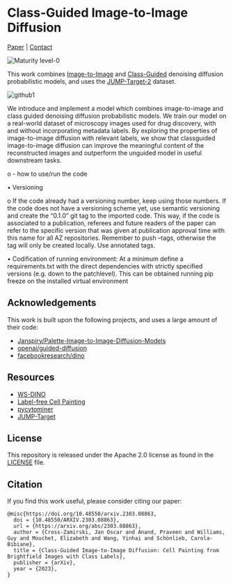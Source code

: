 # Class-Guided Image-to-Image Diffusion

[Paper](https://arxiv.org/pdf/2303.08863.pdf) | [Contact](https://crosszamirski.github.io/)


![Maturity level-0](https://img.shields.io/badge/Maturity%20Level-ML--0-red)

This work combines [Image-to-Image](https://arxiv.org/abs/2111.05826) and [Class-Guided](https://arxiv.org/abs/2105.05233) denoising diffusion probabilistic models, and uses the [JUMP-Target-2](https://github.com/jump-cellpainting/JUMP-Target) dataset.

![github1](https://user-images.githubusercontent.com/88771963/225577111-ee89a836-c317-4242-abb9-bbdc4e05d98b.jpg)



We introduce and implement a model which combines image-to-image and class guided denoising diffusion probabilistic models. We train our model on a real-world dataset of microscopy images used for drug discovery, with and without incorporating metadata labels. By exploring the properties of image-to-image diffusion with relevant labels, we show that classguided image-to-image diffusion can improve the meaningful content of the reconstructed images and outperform the unguided model in useful downstream tasks.


o -  how to use/run the code 





• Versioning 

o If the code already had a versioning number, keep using those numbers. If the code does not have a versioning scheme yet, use semantic versioning and create the “0.1.0” git tag to the imported code. This way, if the code is associated to a publication, referees and future readers of the paper can refer to the specific version that was given at publication approval time with this name for all AZ repositories. Remember to push –tags, otherwise the tag will only be created locally. Use annotated tags. 


• Codification of running environment: At a minimum define a requirements.txt with the direct dependencies with strictly specified versions (e.g. down to the patchlevel). This can be obtained running pip freeze on the installed virtual environment 


## Acknowledgements

This work is built upon the following projects, and uses a large amount of their code:
- [Janspiry/Palette-Image-to-Image-Diffusion-Models](https://github.com/Janspiry/Palette-Image-to-Image-Diffusion-Models)
- [openai/guided-diffusion](https://github.com/openai/guided-diffusion)
- [facebookresearch/dino](https://github.com/facebookresearch/dino)


## Resources

- [WS-DINO](https://github.com/crosszamirski/WS-DINO)
- [Label-free Cell Painting](https://github.com/crosszamirski/Label-free-prediction-of-Cell-Painting-from-brightfield-images)
- [pycytominer](https://github.com/cytomining/pycytominer)
- [JUMP-Target](https://github.com/jump-cellpainting/JUMP-Target)


## License
This repository is released under the Apache 2.0 license as found in the [LICENSE](LICENSE) file.

## Citation
If you find this work useful, please consider citing our paper:
```
@misc{https://doi.org/10.48550/arxiv.2303.08863,
  doi = {10.48550/ARXIV.2303.08863},
  url = {https://arxiv.org/abs/2303.08863},
  author = {Cross-Zamirski, Jan Oscar and Anand, Praveen and Williams, Guy and Mouchet, Elizabeth and Wang, Yinhai and Schönlieb, Carola-Bibiane},
  title = {Class-Guided Image-to-Image Diffusion: Cell Painting from Brightfield Images with Class Labels},
  publisher = {arXiv},
  year = {2023},
}

